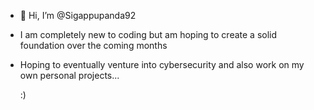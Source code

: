 - 👋 Hi, I’m @Sigappupanda92

- I am completely new to coding but am hoping to create a solid foundation over the coming months
- Hoping to eventually venture into cybersecurity and also work on my own personal projects...

  :)

<!---
Sigappupanda92/Sigappupanda92 is a ✨ special ✨ repository because its `README.md` (this file) appears on your GitHub profile.
You can click the Preview link to take a look at your changes.
--->
